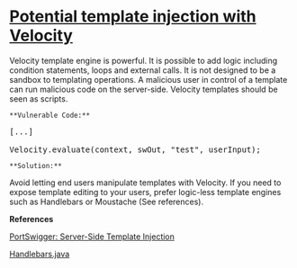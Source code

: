 # [Potential template injection with Velocity](https://find-sec-bugs.github.io/bugs.htm#TEMPLATE_INJECTION_VELOCITY)

Velocity template engine is powerful. It is possible to add logic including condition statements, loops and external calls.
It is not designed to be a sandbox to templating operations. A malicious user in control of a template can run malicious code
on the server-side. Velocity templates should be seen as scripts.

    **Vulnerable Code:**

<pre>[...]

Velocity.evaluate(context, swOut, "test", userInput);</pre>

    **Solution:**

Avoid letting end users manipulate templates with Velocity. If you need to expose template editing to your users,
prefer logic-less template engines such as Handlebars or Moustache (See references).

**References**  

[PortSwigger: Server-Side Template Injection ](https://blog.portswigger.net/2015/08/server-side-template-injection.html)  

[Handlebars.java](https://jknack.github.io/handlebars.java/)